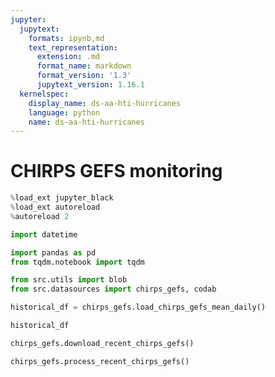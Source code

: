 ```yaml
---
jupyter:
  jupytext:
    formats: ipynb,md
    text_representation:
      extension: .md
      format_name: markdown
      format_version: '1.3'
      jupytext_version: 1.16.1
  kernelspec:
    display_name: ds-aa-hti-hurricanes
    language: python
    name: ds-aa-hti-hurricanes
---
```


# CHIRPS GEFS monitoring

```python
%load_ext jupyter_black
%load_ext autoreload
%autoreload 2
```

```python
import datetime

import pandas as pd
from tqdm.notebook import tqdm

from src.utils import blob
from src.datasources import chirps_gefs, codab
```

```python
historical_df = chirps_gefs.load_chirps_gefs_mean_daily()
```

```python
historical_df
```

```python
chirps_gefs.download_recent_chirps_gefs()
```

```python
chirps_gefs.process_recent_chirps_gefs()
```

```python

```
